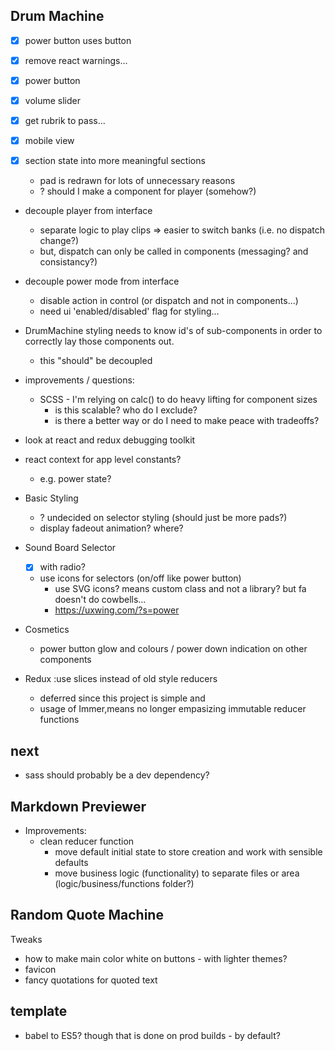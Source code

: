 ## Drum Machine


- [x] power button uses button

- [x] remove react warnings...

- [x] power button
- [x] volume slider

- [x] get rubrik to pass...
- [x] mobile view

- [x] section state into more meaningful sections
    - pad is redrawn for lots of unnecessary reasons
    - ? should I make a component for player (somehow?)

- decouple player from interface
    - separate logic to play clips => easier to switch banks (i.e. no dispatch change?)
    - but, dispatch can only be called in components (messaging? and consistancy?)

- decouple power mode from interface
    - disable action in control (or dispatch and not in components...)
    - need ui 'enabled/disabled' flag for styling...

- DrumMachine styling needs to know id's of sub-components in order to correctly lay those components out.
    - this "should" be decoupled

- improvements / questions:
    - SCSS - I'm relying on calc() to do heavy lifting for component sizes
        - is this scalable? who do I exclude?
        - is there a better way or do I need to make peace with tradeoffs?

- look at react and redux debugging toolkit

- react context for app level constants?
    - e.g. power state?

- Basic Styling
    - ? undecided on selector styling (should just be more pads?)
    - display fadeout animation? where?

- Sound Board Selector
    - [x] with radio?
    - use icons for selectors (on/off like power button)
        - use SVG icons? means custom class and not a library? but fa doesn't do cowbells...
        - https://uxwing.com/?s=power

- Cosmetics
    - power button glow and colours / power down indication on other components

- Redux :use slices instead of old style reducers
    - deferred since this project is simple and 
    - usage of Immer,means no longer empasizing immutable reducer functions



## next

- sass should probably be a dev dependency?


## Markdown Previewer 

- Improvements:
    - clean reducer function
        - move default initial state to store creation and work with sensible defaults
        - move business logic (functionality) to separate files or area (logic/business/functions folder?)

## Random Quote Machine

Tweaks
- how to make main color white on buttons - with lighter themes?
- favicon
- fancy quotations for quoted text

## template

- babel to ES5? though that is done on prod builds - by default?
